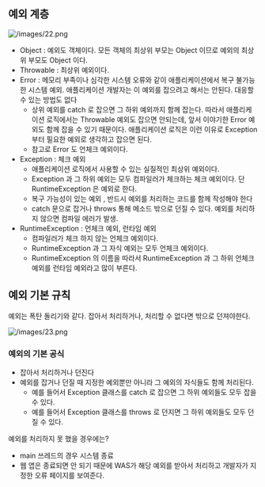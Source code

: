 ## 예외 계층

![/images/22.png](/images/22.png)

- Object : 예외도 객체이다. 모든 객체의 최상위 부모는 Object 이므로 예외의 최상위 부모도 Object 이다.
- Throwable : 최상위 예외이다.
- Error : 메모리 부족이나 심각한 시스템 오류와 같이 애플리케이션에서 복구 불가능한 시스템 예외. 애플리케이션 개발자는 이 예외를 잡으려고 해서는 안된다. 대응할 수 있는 방법도 없다
    - 상위 예외를 catch 로 잡으면 그 하위 예외까지 함께 잡는다. 따라서 애플리케이션 로직에서는
      Throwable 예외도 잡으면 안되는데, 앞서 이야기한 Error 예외도 함께 잡을 수 있기 때문이다. 애플리케이션 로직은 이런 이유로 Exception 부터 필요한 예외로 생각하고 잡으면 된다.
    - 참고로 Error 도 언체크 예외이다.
- Exception : 체크 예외
    - 애플리케이션 로직에서 사용할 수 있는 실질적인 최상위 예외이다.
    - Exception 과 그 하위 예외는 모두 컴파일러가 체크하는 체크 예외이다. 단 RuntimeException 은 예외로 한다.
    - 복구 가능성이 있는 예외 , 반드시 예외를 처리하는 코드를 함께 작성해야 한다
    - catch 문으로 잡거나 throws 통해 메소드 밖으로 던질 수 있다. 예외를 처리하지 않으면 컴파일 에러가 발생.
- RuntimeException : 언체크 예외, 런타임 예외
    - 컴파일러가 체크 하지 않는 언체크 예외이다.
    - RuntimeException 과 그 자식 예외는 모두 언체크 예외이다.
    - RuntimeException 의 이름을 따라서 RuntimeException 과 그 하위 언체크 예외를 런타임 예외라고 많이 부른다.

## 예외 기본 규칙

예외는 폭탄 돌리기와 같다. 잡아서 처리하거나, 처리할 수 없다면 밖으로 던져야한다.

![/images/23.png](/images/23.png)

### 예외의 기본 공식

- 잡아서 처리하거나 던진다
- 예외를 잡거나 던질 때 지정한 예외뿐만 아니라 그 예외의 자식들도 함께 처리된다.
  - 예를 들어서 Exception 클래스를 catch 로 잡으면 그 하위 예외들도 모두 잡을 수 있다.
  - 예를 들어서 Exception 클래스를 throws 로 던지면 그 하위 예외들도 모두 던질 수 있다.

예외를 처리하지 못 했을 경우에는?

- main 쓰레드의 경우 시스템 종료
- 웹 앱은 종료되면 안 되기 때문에 WAS가 해당 예외를 받아서 처리하고 개발자가 지정한 오류 페이지를 보여준다.